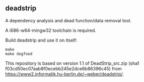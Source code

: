 
deadstrip
---------

A dependency analysis and dead function/data removal tool.

A i686-w64-mingw32 toolchain is required.

Build deadstrip and use it on itself:

	make
	make dogfood

This repository is based on version 1.1 of DeadStrip_src.zip (sha1 f03cd50ec07aab8f0ecebb245e2dce6b86396c45)
from https://www2.informatik.hu-berlin.de/~weber/deadstrip/.
